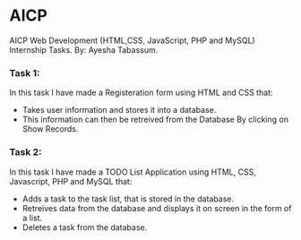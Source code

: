 # AICP
AICP Web Development (HTML,CSS, JavaScript, PHP and MySQL) Internship Tasks. By: Ayesha Tabassum.

### Task 1:
In this task I have made a Registeration form using HTML and CSS that:
- Takes user information and stores it into a database.
- This information can then be retreived from the Database By clicking on Show Records.

### Task 2:
In this task I have made a TODO List Application using HTML, CSS, Javascript, PHP and MySQL that:
- Adds a task to the task list, that is stored in the database.
- Retreives data from the database and displays it on screen in the form of a list.
- Deletes a task from the database.

